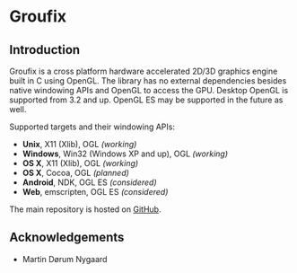 # Groufix

## Introduction

Groufix is a cross platform hardware accelerated 2D/3D graphics engine built in C using OpenGL. The library has no external dependencies besides native windowing APIs and OpenGL to access the GPU. Desktop OpenGL is supported from 3.2 and up. OpenGL ES may be supported in the future as well.

Supported targets and their windowing APIs:

* __Unix__,    X11 (Xlib), OGL _(working)_
* __Windows__, Win32 (Windows XP and up), OGL _(working)_
* __OS X__,    X11 (Xlib), OGL _(working)_
* __OS X__,    Cocoa, OGL _(planned)_
* __Android__, NDK, OGL ES _(considered)_
* __Web__,     emscripten, OGL ES _(considered)_

The main repository is hosted on [GitHub](https://github.com/Ckef/Groufix).

## Acknowledgements

* Martin Dørum Nygaard
